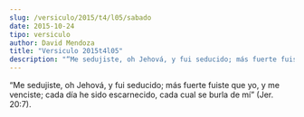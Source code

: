 ```yaml
---
slug: /versiculo/2015/t4/l05/sabado
date: 2015-10-24
tipo: versiculo
author: David Mendoza
title: "Versiculo 2015t4l05"
description: "“Me sedujiste, oh Jehová, y fui seducido; más fuerte fuiste que yo, y me venciste; cada día he sido escarnecido, cada cual se burla de mí” (Jer. 20:7)."
---
```


“Me sedujiste, oh Jehová, y fui seducido; más fuerte fuiste que yo, y me venciste; cada día he sido escarnecido, cada cual se burla de mí” (Jer. 20:7).
